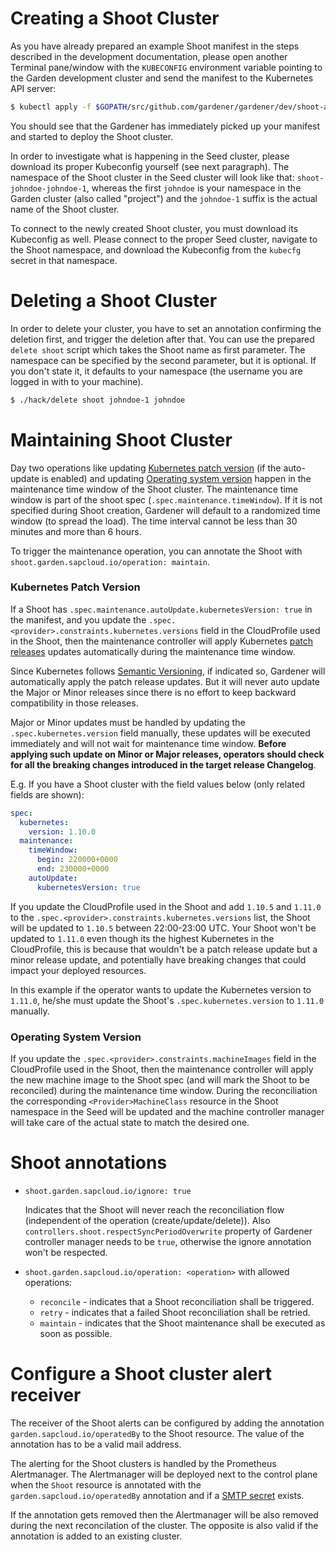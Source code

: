 # Creating a Shoot Cluster

As you have already prepared an example Shoot manifest in the steps described in the development documentation, please open another Terminal pane/window with the `KUBECONFIG` environment variable pointing to the Garden development cluster and send the manifest to the Kubernetes API server:

```bash
$ kubectl apply -f $GOPATH/src/github.com/gardener/gardener/dev/shoot-aws.yaml
```

You should see that the Gardener has immediately picked up your manifest and started to deploy the Shoot cluster.

In order to investigate what is happening in the Seed cluster, please download its proper Kubeconfig yourself (see next paragraph). The namespace of the Shoot cluster in the Seed cluster will look like that: `shoot-johndoe-johndoe-1`, whereas the first `johndoe` is your namespace in the Garden cluster (also called "project") and the `johndoe-1` suffix is the actual name of the Shoot cluster.

To connect to the newly created Shoot cluster, you must download its Kubeconfig as well. Please connect to the proper Seed cluster, navigate to the Shoot namespace, and download the Kubeconfig from the `kubecfg` secret in that namespace.

# Deleting a Shoot Cluster

In order to delete your cluster, you have to set an annotation confirming the deletion first, and trigger the deletion after that. You can use the prepared `delete shoot` script which takes the Shoot name as first parameter. The namespace can be specified by the second parameter, but it is optional. If you don't state it, it defaults to your namespace (the username you are logged in with to your machine).

```bash
$ ./hack/delete shoot johndoe-1 johndoe
```

# Maintaining Shoot Cluster

Day two operations like updating [Kubernetes patch version](#kubernetes-patch-version) (if the auto-update is enabled) and updating [Operating system version](#operating-system-version) happen in the maintenance time window of the Shoot cluster. The maintenance time window is part of the shoot spec (`.spec.maintenance.timeWindow`). If it is not specified during Shoot creation, Gardener will default to a randomized time window (to spread the load). The time interval cannot be less than 30 minutes and more than 6 hours.

To trigger the maintenance operation, you can annotate the Shoot with `shoot.garden.sapcloud.io/operation: maintain`.

### Kubernetes Patch Version

If a Shoot has `.spec.maintenance.autoUpdate.kubernetesVersion: true` in the manifest, and you update the `.spec.<provider>.constraints.kubernetes.versions` field in the CloudProfile used in the Shoot, then the maintenance controller will apply Kubernetes [patch releases](https://github.com/kubernetes/community/blob/master/contributors/design-proposals/release/versioning.md#patch-releases) updates automatically during the maintenance time window.

Since Kubernetes follows [Semantic Versioning](http://semver.org/), if indicated so, Gardener will automatically apply the patch release updates. But it will never auto update the Major or Minor releases since there is no effort to keep backward compatibility in those releases.

Major or Minor updates must be handled by updating the `.spec.kubernetes.version` field manually, these updates will be executed immediately and will not wait for maintenance time window. **Before applying such update on Minor or Major releases, operators should check for all the breaking changes introduced in the target release Changelog**.

E.g. If you have a Shoot cluster with the field values below (only related fields are shown):

```yaml
spec:
  kubernetes:
    version: 1.10.0
  maintenance:
    timeWindow:
      begin: 220000+0000
      end: 230000+0000
    autoUpdate:
      kubernetesVersion: true
```

If you update the CloudProfile used in the Shoot and add `1.10.5` and `1.11.0` to the `.spec.<provider>.constraints.kubernetes.versions` list, the Shoot will be updated to `1.10.5` between 22:00-23:00 UTC. Your Shoot won't be updated to `1.11.0` even though its the highest Kubernetes in the CloudProfile, this is because that wouldn't be a patch release update but a minor release update, and potentially have breaking changes that could impact your deployed resources.

In this example if the operator wants to update the Kubernetes version to `1.11.0`, he/she must update the Shoot's `.spec.kubernetes.version` to `1.11.0` manually.

### Operating System Version

If you update the `.spec.<provider>.constraints.machineImages` field in the CloudProfile used in the Shoot, then the maintenance controller will apply the new machine image to the Shoot spec (and will mark the Shoot to be reconciled) during the maintenance time window. During the reconciliation the corresponding `<Provider>MachineClass` resource in the Shoot namespace in the Seed will be updated and the machine controller manager will take care of the actual state to match the desired one.

# Shoot annotations

- `shoot.garden.sapcloud.io/ignore: true` 

  Indicates that the Shoot will never reach the  reconciliation flow (independent of the operation (create/update/delete)). Also `controllers.shoot.respectSyncPeriodOverwrite` property of Gardener controller manager needs to be `true`, otherwise the ignore annotation won't be respected.

- `shoot.garden.sapcloud.io/operation: <operation>` with allowed operations:

  - `reconcile` - indicates that a Shoot reconciliation shall be triggered.
  - `retry` - indicates that a failed Shoot reconciliation shall be retried.
  - `maintain` - indicates that the Shoot maintenance shall be executed as soon as possible.

# Configure a Shoot cluster alert receiver

The receiver of the Shoot alerts can be configured by adding the annotation `garden.sapcloud.io/operatedBy` to the Shoot resource. The value of the annotation has to be a valid mail address.

The alerting for the Shoot clusters is handled by the Prometheus Alertmanager. The Alertmanager will be deployed next to the control plane when the `Shoot` resource is annotated with the `garden.sapcloud.io/operatedBy` annotation and if a [SMTP secret](../deployment/configuration.md) exists.

If the annotation gets removed then the Alertmanager will be also removed during the next reconcilation of the cluster. The opposite is also valid if the annotation is added to an existing cluster.
